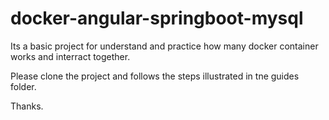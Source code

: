 # docker-angular-springboot-mysql
Its a basic project for understand and practice how many docker container works and interract together.

Please clone the project and follows the steps illustrated in tne guides folder.

Thanks.
